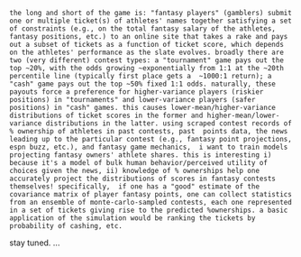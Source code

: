	the long and short of the game is: "fantasy players" (gamblers) submit one or multiple ticket(s) of athletes' names together satisfying a set of constraints (e.g., on the total fantasy salary of the athletes, fantasy positions, etc.) to an online site that takes a rake and pays out a subset of tickets as a function of ticket score, which depends on the athletes' performance as the slate evolves. broadly there are two (very different) contest types: a "tournament" game pays out the top ~20%, with the odds growing ~exponentially from 1:1 at the ~20th percentile line (typically first place gets a  ~1000:1 return); a "cash" game pays out the top ~50% fixed 1:1 odds. naturally, these payouts force a preference for higher-variance players (riskier positions) in "tournaments" and lower-variance players (safer positions) in "cash" games. this causes lower-mean/higher-variance distributions of ticket scores in the former and higher-mean/lower-variance distributions in the latter. using scraped contest records of % ownership of athletes in past contests, past  points data, the news leading up to the particular contest (e.g., fantasy point projections, espn buzz, etc.), and fantasy game mechanics,  i want to train models projecting fantasy owners' athlete shares. this is interesting i) because it's a model of bulk human behavior/perceived utility of choices given the news, ii) knowledge of % ownerships help one accurately project the distributions of scores in fantasy contests themselves! specifically,  if one has a "good" estimate of the covariance matrix of player fantasy points, one can collect statistics from an ensemble of monte-carlo-sampled contests, each one represented in a set of tickets giving rise to the predicted %ownerships. a basic application of the simulation would be ranking the tickets by probability of cashing, etc.

stay tuned. ...
